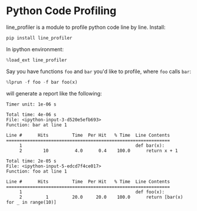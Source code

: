# Python Code Profiling

line_profiler is a module to profile python code line by line.
Install:

```sh
pip install line_profiler
```

In ipython environment:

```python
%load_ext line_profiler
```

Say you have functions `foo` and `bar` you'd like to profile, where `foo` calls `bar`:

```python
%lprun -f foo -f bar foo(x)
```

will generate a report like the following:

```text
Timer unit: 1e-06 s

Total time: 4e-06 s
File: <ipython-input-3-d520e5efb693>
Function: bar at line 1

Line #      Hits         Time  Per Hit   % Time  Line Contents
==============================================================
     1                                           def bar(x):
     2        10          4.0      0.4    100.0      return x + 1

Total time: 2e-05 s
File: <ipython-input-5-edcd7f4ce017>
Function: foo at line 1

Line #      Hits         Time  Per Hit   % Time  Line Contents
==============================================================
     1                                           def foo(x):
     2         1         20.0     20.0    100.0      return [bar(x) for _ in range(10)]
```
